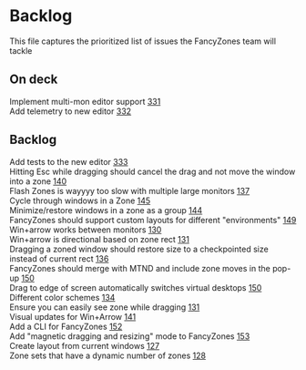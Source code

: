 # Backlog

This file captures the prioritized list of issues the FancyZones team will tackle

## On deck
Implement multi-mon editor support [331](https://github.com/JaneaSystems/powertoys/issues/331)  
Add telemetry to new editor [332](https://github.com/JaneaSystems/powertoys/issues/332)  

## Backlog
Add tests to the new editor [333](https://github.com/JaneaSystems/powertoys/issues/333)  
Hitting Esc while dragging should cancel the drag and not move the window into a zone [140](https://github.com/JaneaSystems/powertoys/issues/140)  
Flash Zones is wayyyy too slow with multiple large monitors [137](https://github.com/JaneaSystems/powertoys/issues/137)  
Cycle through windows in a Zone [145](https://github.com/JaneaSystems/powertoys/issues/145)  
Minimize/restore windows in a zone as a group [144](https://github.com/JaneaSystems/powertoys/issues/144)  
FancyZones should support custom layouts for different "environments" [149](https://github.com/JaneaSystems/powertoys/issues/149)  
Win+arrow works between monitors [130](https://github.com/JaneaSystems/powertoys/issues/130)  
Win+arrow is directional based on zone rect [131](https://github.com/JaneaSystems/powertoys/issues/131)  
Dragging a zoned window should restore size to a checkpointed size instead of current rect [136](https://github.com/JaneaSystems/powertoys/issues/136)  
FancyZones should merge with MTND and include zone moves in the pop-up [150](https://github.com/JaneaSystems/powertoys/issues/150)  
Drag to edge of screen automatically switches virtual desktops [150](https://github.com/JaneaSystems/powertoys/issues/138)  
Different color schemes [134](https://github.com/JaneaSystems/powertoys/issues/134)  
Ensure you can easily see zone while dragging [131](https://github.com/JaneaSystems/powertoys/issues/131)  
Visual updates for Win+Arrow [141](https://github.com/JaneaSystems/powertoys/issues/141)  
Add a CLI for FancyZones [152](https://github.com/JaneaSystems/powertoys/issues/152)  
Add "magnetic dragging and resizing" mode to FancyZones [153](https://github.com/JaneaSystems/powertoys/issues/153)  
Create layout from current windows [127](https://github.com/JaneaSystems/powertoys/issues/127)  
Zone sets that have a dynamic number of zones [128](https://github.com/JaneaSystems/powertoys/issues/128)  
